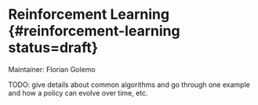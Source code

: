 # Reinforcement Learning {#reinforcement-learning status=draft}

Maintainer: Florian Golemo 


TODO: give details about common algorithms and go through one example and how a policy can evolve over time, etc.

